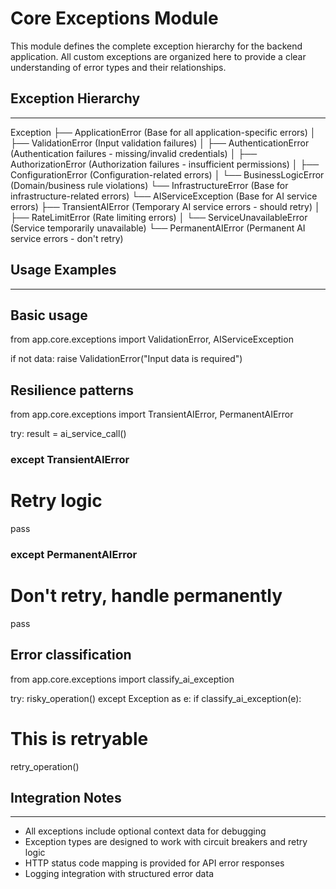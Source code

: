 # Core Exceptions Module

This module defines the complete exception hierarchy for the backend application.
All custom exceptions are organized here to provide a clear understanding of
error types and their relationships.

## Exception Hierarchy

-------------------
Exception
├── ApplicationError (Base for all application-specific errors)
│   ├── ValidationError (Input validation failures)
│   ├── AuthenticationError (Authentication failures - missing/invalid credentials)
│   ├── AuthorizationError (Authorization failures - insufficient permissions)
│   ├── ConfigurationError (Configuration-related errors)
│   └── BusinessLogicError (Domain/business rule violations)
└── InfrastructureError (Base for infrastructure-related errors)
└── AIServiceException (Base for AI service errors)
├── TransientAIError (Temporary AI service errors - should retry)
│   ├── RateLimitError (Rate limiting errors)
│   └── ServiceUnavailableError (Service temporarily unavailable)
└── PermanentAIError (Permanent AI service errors - don't retry)

## Usage Examples

--------------

## Basic usage

from app.core.exceptions import ValidationError, AIServiceException

if not data:
raise ValidationError("Input data is required")

## Resilience patterns

from app.core.exceptions import TransientAIError, PermanentAIError

try:
result = ai_service_call()

### except TransientAIError

# Retry logic
pass

### except PermanentAIError

# Don't retry, handle permanently
pass

## Error classification

from app.core.exceptions import classify_ai_exception

try:
risky_operation()
except Exception as e:
if classify_ai_exception(e):
# This is retryable
retry_operation()

## Integration Notes

-----------------
- All exceptions include optional context data for debugging
- Exception types are designed to work with circuit breakers and retry logic
- HTTP status code mapping is provided for API error responses
- Logging integration with structured error data
